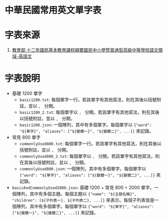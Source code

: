 # 中華民國常用英文單字表

# 字表來源
1. [教育部 十二年國民基本教育課程綱要國民中小學暨普通型高級中等學校語文領域-英語文]( https://www.naer.edu.tw/upload/1/16/doc/812/%E5%8D%81%E4%BA%8C%E5%B9%B4%E5%9C%8B%E6%B0%91%E5%9F%BA%E6%9C%AC%E6%95%99%E8%82%B2%E8%AA%B2%E7%A8%8B%E7%B6%B1%E8%A6%81%E5%9C%8B%E6%B0%91%E4%B8%AD%E5%B0%8F%E5%AD%B8%E6%9A%A8%E6%99%AE%E9%80%9A%E5%9E%8B%E9%AB%98%E7%B4%9A%E4%B8%AD%E7%AD%89%E5%AD%B8%E6%A0%A1%E8%AA%9E%E6%96%87%E9%A0%98%E5%9F%9F%E2%94%80%E8%8B%B1%E8%AA%9E%E6%96%87.odt )

# 字表說明
- 基礎 1200 單字
	- `basic1200.txt`: 每個單字一行。若該單字有其他寫法，則在其後以括號附註，並以 `, ` 分開。
	- `basic1200_2.txt`: 每個單字以 `, ` 分開。若該單字有其他寫法，則在其後以括號附註，並以 `, ` 分開。
	- `basic1200.json`: 一個陣列，其中有多個單字。每個單字以 `{"word": "${單字}", "aliases": ["${變體一}", "${變體二}", ...]}` 來記錄。 
- 常見 800 單字
	- `commonlyUsed800.txt`: 每個單字一行。若該單字有其他寫法，則在其後以括號附註，並以 `, ` 分開。
	- `commonlyUsed800_2.txt`: 每個單字以 `, ` 分開。若該單字有其他寫法，則在其後以括號附註，並以 `, ` 分開。
	- `commonlyUsed800.json`: 一個陣列，其中有多個單字。每個單字以 `{"word": "${單字}", "aliases": ["${變體一}", "${變體二}", ...]}` 來記錄。
- `basicAndCommonlyUsed2000.json`: 基礎 1200 + 常見 800 = 2000 單字。一個陣列，其中有多個主題。每個主題以 `{"name": "${主題名稱}", "children": [${子列表一}, ${子列表二}, ...]}` 來表示。每個子列表皆是一個陣列，其中有多個單字。每個單字以 `{"word": "${單字}", "aliases": ["${變體一}", "${變體二}", ...]}` 來記錄。



